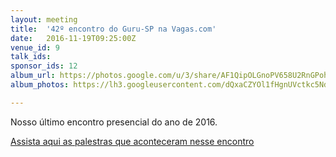 ```yaml
---
layout: meeting
title:  '42º encontro do Guru-SP na Vagas.com'
date:   2016-11-19T09:25:00Z
venue_id: 9
talk_ids:
sponsor_ids: 12
album_url: https://photos.google.com/u/3/share/AF1QipOLGnoPV658U2RnGPoh1iMhfDxGWXzMqHDCfElgmlwyES2eMFdA3UUWs2BgvU95CA?key=SlBUNVVHVXpOX3BYM1NJWHFYNEFTaXhKTFRFdV9n
album_photos: https://lh3.googleusercontent.com/dQxaCZYOl1fHgnUVctkc5Nd-W731ZPsc1oBdvL4muuXxO_1Hb6G4IClOIFBbeONnVpZPYQkvHzDviSQTfL1dYujHygrEvONP4HHAeJ_meKw3dus5P7Td5uo-tbEKJCTO4Otu-iSHwrvQb-CUFDWJmbOBaysVESWeaLaY73XqrO_qYyIX_EtK-uhWjlr0VOJmNSWJNjY2XOzyD806duaX1SHxc16s9od2hJB194Y5Lk-tgo0zFuljlGcsX0uE2dX1PspAFNDK0XI4Doj7B_0LXvebFzDBtu4B0-8WqyhmSLef2heXVSwTgFdX0r0hmGldxUEZrjchzarTNyFVP0e5_Z97Mhcdd4WBdgv07X61vAeGYuMrBhTBDIbxaKjfIXadu3T7-0u3A2h3fy7BqkMJ-bvbbBf7FWCA7_nlNSJICJvrCT4fkI2QI8Z4BLQUn_NJ5xDg2O4PlNNYlW7B-sS3FC_hy21DgNZ4Rub0gnODbbj1OKCh_k9GAOxNccUUCWlRMp07hyn1Qn_uyOtBZumvkadj8vlwPJIU1h5Q2jzggpIpD36z9XNq0Dj75vjo_QwcaIMB9-pbljtr0eaRzgUQmwv1KLqhG1nWxir64YILgFxbXt4vdOD3O1ErZQ2h6JdL0Cz_K-5EAb8LThuBqI7TV6IZLexPeJ9fjWZ5_DiO9j9XCE7BE4XOLw0X

---
```


<p>Nosso &uacute;ltimo encontro presencial do ano de 2016.</p>

<p>
  <a href="https://www.youtube.com/watch?v=NfucOzndumU">
    Assista aqui as palestras que aconteceram nesse encontro
  </a>
</p>

